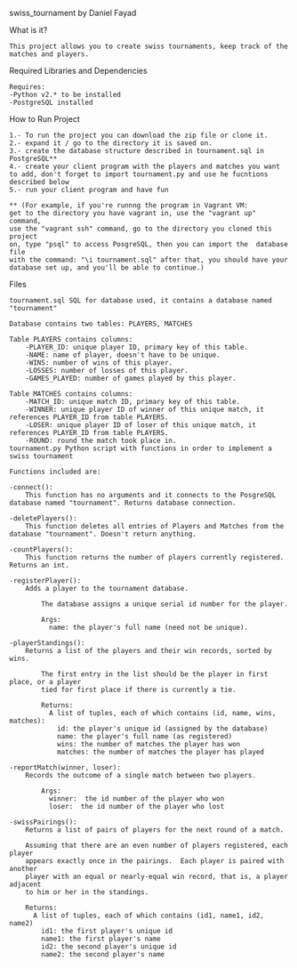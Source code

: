 swiss_tournament by Daniel Fayad

What is it?

    This project allows you to create swiss tournaments, keep track of the matches and players.

Required Libraries and Dependencies

    Requires: 
    -Python v2.* to be installed
    -PostgreSQL installed
    
How to Run Project

    1.- To run the project you can download the zip file or clone it.
    2.- expand it / go to the directory it is saved on.
    3.- create the database structure described in tournament.sql in PostgreSQL**
    4.- create your client program with the players and matches you want to add, don't forget to import tournament.py and use he fucntions described below
    5.- run your client program and have fun

    ** (For example, if you're runnng the program in Vagrant VM:
    get to the directory you have vagrant in, use the "vagrant up" command,
    use the "vagrant ssh" command, go to the directory you cloned this project 
    on, type "psql" to access PosgreSQL, then you can import the  database file
    with the command: "\i tournament.sql" after that, you should have your 
    database set up, and you'll be able to continue.)


Files

    tournament.sql SQL for database used, it contains a database named "tournament"
    
    Database contains two tables: PLAYERS, MATCHES
    
    Table PLAYERS contains columns:
        -PLAYER_ID: unique player ID, primary key of this table.
        -NAME: name of player, doesn't have to be unique.
        -WINS: number of wins of this player.
        -LOSSES: number of losses of this player.
        -GAMES_PLAYED: number of games played by this player.
    
    Table MATCHES contains columns:
        -MATCH_ID: unique match ID, primary key of this table.
        -WINNER: unique player ID of winner of this unique match, it references PLAYER_ID from table PLAYERS.
        -LOSER: unique player ID of loser of this unique match, it references PLAYER_ID from table PLAYERS.
        -ROUND: round the match took place in.
    tournament.py Python script with functions in order to implement a swiss tournament
    
    Functions included are:
    
    -connect(): 
        This function has no arguments and it connects to the PosgreSQL database named "tournament". Returns database connection.
    
    -deletePlayers(): 
        This function deletes all entries of Players and Matches from the database "tournament". Doesn't return anything.
    
    -countPlayers(): 
        This function returns the number of players currently registered. Returns an int.
    
    -registerPlayer():
        Adds a player to the tournament database.
    
            The database assigns a unique serial id number for the player.
    
            Args:
              name: the player's full name (need not be unique).
    
    -playerStandings():
        Returns a list of the players and their win records, sorted by wins.
    
            The first entry in the list should be the player in first place, or a player
            tied for first place if there is currently a tie.
    
            Returns:
              A list of tuples, each of which contains (id, name, wins, matches):
                id: the player's unique id (assigned by the database)
                name: the player's full name (as registered)
                wins: the number of matches the player has won
                matches: the number of matches the player has played
    
    -reportMatch(winner, loser):
        Records the outcome of a single match between two players.
    
            Args:
              winner:  the id number of the player who won
              loser:  the id number of the player who lost
    
    -swissPairings():
        Returns a list of pairs of players for the next round of a match.
    
        Assuming that there are an even number of players registered, each player
        appears exactly once in the pairings.  Each player is paired with another
        player with an equal or nearly-equal win record, that is, a player adjacent
        to him or her in the standings.
    
        Returns:
          A list of tuples, each of which contains (id1, name1, id2, name2)
            id1: the first player's unique id
            name1: the first player's name
            id2: the second player's unique id
            name2: the second player's name
